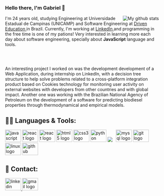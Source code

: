 <h3>Hello there, I'm Gabriel 👋</h3>

<div>
  <a href="https://github.com/gabao55">
    <img align="right" widht="33%" src="https://github-readme-stats.vercel.app/api?username=gabao55&count_private=true&show_icons=true" alt="My github       stats">
  </a>
</div>

<p>
  I'm 24 years old, studying Engineering at Universidade Estadual de Campinas (UNICAMP) and Software Engineering at <a href="https://www.driven.com.br/">
    Driven Education
  </a> 
  in Brazil. Currently, I'm working at 
  <a href="https://www.linkedin.com/in/gabriel-salateo-rosin-21800916a/">
    LinkedIn
  </a>
  and programming in the free time is one of my pations! Very interested in learning more each day about software engineering, specially about <b>JavaScript</b> language and tools.
</p>
<br />
<br />
<p>
  An interesting project I worked on was the development development of a Web Application, during internship on LinkedIn, with a decision tree structure to help solve problems related to a cross-platform integration product based on Cookies technology for monitoring user activity on external websites with developers from other countries and with global impact.
  Another one was working with the Brazilian National Agency of Petroleum on the development of a software for predicting biodiesel properties through thermodynamical and empirical models.
</p>

## 👩‍💻 Languages & Tools:
<p align="left">
  <img src="https://cdn.jsdelivr.net/gh/devicons/devicon/icons/javascript/javascript-original.svg" height="40" width="52" alt="javascript logo"  />
  <img src="https://cdn.jsdelivr.net/gh/devicons/devicon/icons/react/react-original.svg" height="40" width="52" alt="react logo"  />
  <img src="https://cdn.jsdelivr.net/gh/devicons/devicon/icons/node/node-original.svg" height="40" width="52" alt="react logo"  />
  <img src="https://cdn.jsdelivr.net/gh/devicons/devicon/icons/html5/html5-original.svg" height="40" width="52" alt="html5 logo"  />
  <img src="https://cdn.jsdelivr.net/gh/devicons/devicon/icons/css3/css3-original.svg" height="40" width="52" alt="css3 logo"  />
  <img src="https://cdn.jsdelivr.net/gh/devicons/devicon/icons/python/python-original.svg" height="40" width="52" alt="python logo"  />
  <img src="https://img.shields.io/badge/Django-092E20?style=for-the-badge&logo=django&logoColor=green"/>&nbsp;&nbsp;
  <img src="https://cdn.jsdelivr.net/gh/devicons/devicon/icons/mysql/mysql-original.svg" height="40" width="52" alt="mysql logo"  />
  <img src="https://cdn.jsdelivr.net/gh/devicons/devicon/icons/git/git-original.svg" height="40" width="52" alt="git logo"  />
  <img src="https://cdn.jsdelivr.net/gh/devicons/devicon/icons/linux/linux-original.svg" height="40" width="52" alt="linux logo"  />
  <img src="https://cdn.jsdelivr.net/gh/devicons/devicon/icons/github/github-original.svg" height="40" width="52" alt="github logo"  />
</p>

## 🚀 Contact:
<div align="left">
  <a href="https://www.linkedin.com/in/gabriel-rosin/" target="_blank">
    <img src="https://raw.githubusercontent.com/maurodesouza/profile-readme-generator/master/src/assets/icons/social/linkedin/default.svg" width="52" height="40" alt="linkedin logo"  />
  </a>
  <a href="mailto:gabriel.s.rosin@gmail.com" target="_blank">
    <img src="https://raw.githubusercontent.com/maurodesouza/profile-readme-generator/master/src/assets/icons/social/gmail/default.svg" width="52" height="40" alt="gmail logo"  />
  </a>
</div>
